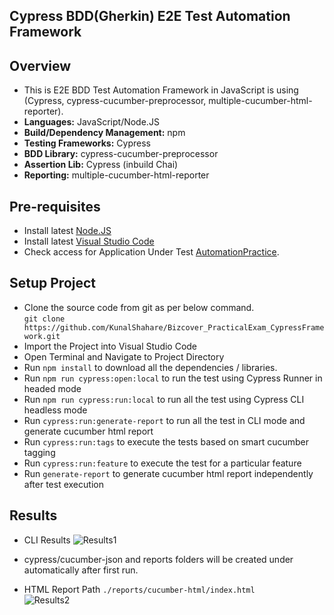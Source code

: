 ## Cypress BDD(Gherkin) E2E Test Automation Framework

## Overview
* This is E2E BDD Test Automation Framework in JavaScript is using (Cypress, cypress-cucumber-preprocessor, multiple-cucumber-html-reporter).
* **Languages:** JavaScript/Node.JS
* **Build/Dependency Management:** npm
* **Testing Frameworks:** Cypress
* **BDD Library:** cypress-cucumber-preprocessor
* **Assertion Lib:** Cypress (inbuild Chai)
* **Reporting:** multiple-cucumber-html-reporter

## Pre-requisites
* Install latest [Node.JS](https://nodejs.org/en/download/)
* Install latest [Visual Studio Code](https://code.visualstudio.com/download)
* Check access for Application Under Test [AutomationPractice](http://automationpractice.com).

## Setup Project
* Clone the source code from git as per below command.<br />
```git clone https://github.com/KunalShahare/Bizcover_PracticalExam_CypressFramework.git```
* Import the Project into Visual Studio Code 
* Open Terminal and Navigate to Project Directory
* Run `npm install` to download all the dependencies / libraries.
* Run `npm run cypress:open:local` to run the test using Cypress Runner in headed mode 
* Run `npm run cypress:run:local` to run all the test using Cypress CLI headless mode
* Run `cypress:run:generate-report` to run all the test in CLI mode and generate cucumber html report
* Run `cypress:run:tags` to execute the tests based on smart cucumber tagging
* Run `cypress:run:feature` to execute the test for a particular feature
* Run `generate-report` to generate cucumber html report independently after test execution

## Results
* CLI Results
![Results1](./CLI_Report.PNG)

* cypress/cucumber-json and reports folders will be created under automatically after first run.
* HTML Report Path `./reports/cucumber-html/index.html` <br />
![Results2](./Cucumber_Report.PNG)